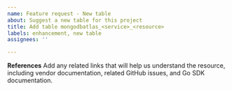 ```yaml
---
name: Feature request - New table
about: Suggest a new table for this project
title: Add table mongodbatlas_<service>_<resource>
labels: enhancement, new table
assignees: ''

---
```


**References**
Add any related links that will help us understand the resource, including vendor documentation, related GitHub issues, and Go SDK documentation.
